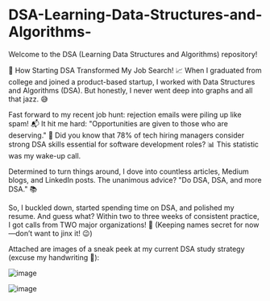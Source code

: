 # DSA-Learning-Data-Structures-and-Algorithms-
Welcome to the DSA (Learning Data Structures and Algorithms) repository! 

🚀 How Starting DSA Transformed My Job Search! 📈
When I graduated from college and joined a product-based startup, I worked with Data Structures and Algorithms (DSA). But honestly, I never went deep into graphs and all that jazz. 😅

Fast forward to my recent job hunt: rejection emails were piling up like spam! 📬 It hit me hard: "Opportunities are given to those who are deserving." 🌟
Did you know that 78% of tech hiring managers consider strong DSA skills essential for software development roles? 📊 This statistic was my wake-up call.

Determined to turn things around, I dove into countless articles, Medium blogs, and LinkedIn posts.
The unanimous advice? "Do DSA, DSA, and more DSA." 📚

So, I buckled down, started spending time on DSA, and polished my resume. And guess what? Within two to three weeks of consistent practice, I got calls from TWO major organizations! 🎉 (Keeping names secret for now—don’t want to jinx it! 😉)

Attached are images of a sneak peek at my current DSA study strategy (excuse my handwriting 📝):

![image](https://github.com/abhi-05121250/DSA-Learning-Data-Structures-and-Algorithms-/assets/115424561/244cdc06-954d-45fb-961a-6d377e99b6c4)

![image](https://github.com/abhi-05121250/DSA-Learning-Data-Structures-and-Algorithms-/assets/115424561/4829a48d-6bc8-4fa2-963a-2717af562ff0)





